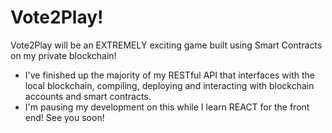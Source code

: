 # Vote2Play!
Vote2Play will be an EXTREMELY exciting game built using Smart Contracts on my private blockchain!

* I've finished up the majority of my RESTful API that interfaces with the local blockchain, compiling, deploying and interacting with blockchain accounts and smart contracts.
* I'm pausing my development on this while I learn REACT for the front end! See you soon!
